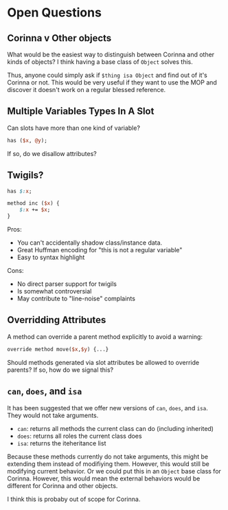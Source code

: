 # Open Questions

## Corinna v Other objects

What would be the easiest way to distinguish between Corinna and other kinds
of objects? I think having a base class of `Object` solves this.

Thus, anyone could simply ask if `$thing isa Object` and find out of it's
Corinna or not. This would be very useful if they want to use the MOP and
discover it doesn't work on a regular blessed reference.

## Multiple Variables Types In A Slot

Can slots have more than one kind of variable?

```perl
has ($x, @y);
```

If so, do we disallow attributes?

## Twigils?

```perl
has $:x;

method inc ($x) {
    $:x += $x;
}
```

Pros:

* You can't accidentally shadow class/instance data.
* Great Huffman encoding for "this is not a regular variable"
* Easy to syntax highlight

Cons:

* No direct parser support for twigils
* Is somewhat controversial
* May contribute to "line-noise" complaints

## Overridding Attributes

A method can override a parent method explicitly to avoid a warning:

```perl
override method move($x,$y) {...}
```

Should methods generated via slot attributes be allowed to override parents?
If so, how do we signal this?

## `can`, `does`, and `isa`

It has been suggested that we offer new versions of `can`, `does`, and `isa`.
They would not take arguments.

* `can`: returns all methods the current class can do (including inherited)
* `does`: returns all roles the current class does
* `isa`: returns the iteheritance list 

Because these methods currently do not take arguments, this might be extending
them instead of modifiying them. However, this would still be modifying
current behavior. Or we could put this in an `Object`  base class for Corinna.
However, this would mean the external behaviors would be different for Corinna
and other objects.

I think this is probaby out of scope for Corinna.
